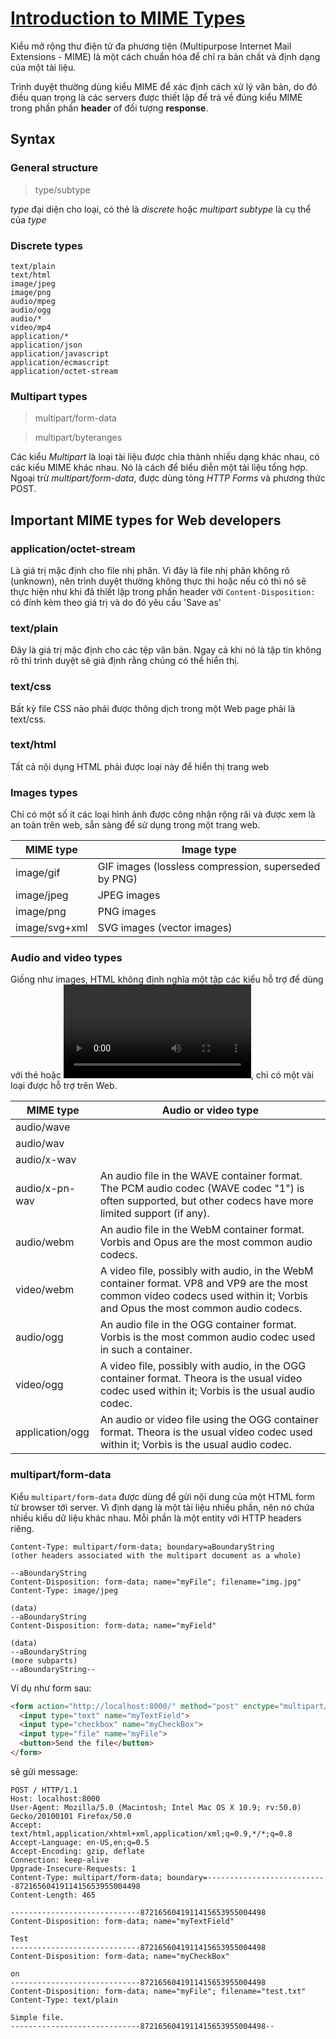 # [Introduction to MIME Types](https://developer.mozilla.org/en-US/docs/Web/HTTP/Basics_of_HTTP/MIME_Types)

Kiểu mở rộng thư điện tử đa phương tiện (Multipurpose Internet Mail Extensions - MIME) là một cách chuẩn hóa để chỉ ra bản chất và định dạng của một tài liệu.

Trình duyệt thường dùng kiểu MIME để xác định cách xử lý văn bản, do đó điều quan trọng là các servers được thiết lập để trả về đúng kiểu MIME trong phần phần **header** of đối tượng **response**.

## Syntax
### General structure

> type/subtype

*type* đại diện cho loại, có thẻ là *discrete* hoặc *multipart*
*subtype* là cụ thể của *type*

### Discrete types

```
text/plain
text/html
image/jpeg
image/png
audio/mpeg
audio/ogg
audio/*
video/mp4
application/*
application/json
application/javascript
application/ecmascript
application/octet-stream
```

### Multipart types

> multipart/form-data

> multipart/byteranges

Các kiểu *Multipart* là loại tài liệu được chia thành nhiều dạng khác nhau, có các kiểu MIME khác nhau. Nó là cách để biểu diễn một tài liệu tổng hợp. Ngoại trừ *multipart/form-data*, được dùng tỏng *HTTP Forms* và phương thức POST. 

## Important MIME types for Web developers

### application/octet-stream

Là giá trị mặc định cho file nhị phân. Vì đây là file nhị phân không rõ (unknown), nên trình duyệt thường không thực thi hoặc nếu có thì nó sẽ thực hiện như khi đã thiết lập trong phần header với `Content-Disposition:` có đính kèm theo giá trị và do đó yêu cầu 'Save as'

### text/plain

Đây là giá trị mặc định cho các tệp văn bản. Ngay cả khi nó là tập tin không rõ thì trình duyệt sẽ giả định rằng chúng có thể hiển thị.

### text/css

Bất kỳ file CSS nào phải được thông dịch trong một Web page phải là text/css.

### text/html

Tất cả nội dụng HTML phải được loại này để hiển thị trang web

### Images types

Chỉ có một số ít các loại hình ảnh được công nhận rộng rãi và được xem là an toàn trên web, sẵn sàng để sử dụng trong một trang web.

| MIME type | Image type |
| --- | --- |
| image/gif | GIF images (lossless compression, superseded by PNG) |
| image/jpeg | JPEG images |
| image/png | PNG images |
| image/svg+xml | SVG images (vector images) |

### Audio and video types

Giống như images, HTML không định nghĩa một tập các kiểu hỗ trợ để dùng với thẻ *<audio>* hoặc *<video>*, chỉ có một vài loại được hỗ trợ trên Web.

| MIME type | Audio or video type |
| --- | --- |
| audio/wave |  |
| audio/wav |  |
| audio/x-wav |  |
| audio/x-pn-wav | An audio file in the WAVE container format. The PCM audio codec (WAVE codec "1") is often supported, but other codecs have more limited support (if any).|
| audio/webm | An audio file in the WebM container format. Vorbis and Opus are the most common audio codecs. |
| video/webm | A video file, possibly with audio, in the WebM container format. VP8 and VP9 are the most common video codecs used within it; Vorbis and Opus the most common audio codecs. |
| audio/ogg | An audio file in the OGG container format. Vorbis is the most common audio codec used in such a container. |
| video/ogg | A video file, possibly with audio, in the OGG container format. Theora is the usual video codec used within it; Vorbis is the usual audio codec. |
| application/ogg | An audio or video file using the OGG container format. Theora is the usual video codec used within it; Vorbis is the usual audio codec. |

### multipart/form-data

Kiểu ```multipart/form-data``` được dùng để gửi nội dung của một HTML form từ browser tới server. Vì định dạng là một tài liệu nhiều phần, nên nó chứa nhiều kiểu dữ liệu khác nhau. Mỗi phần là một entity với HTTP headers riêng.

```
Content-Type: multipart/form-data; boundary=aBoundaryString
(other headers associated with the multipart document as a whole)

--aBoundaryString
Content-Disposition: form-data; name="myFile"; filename="img.jpg"
Content-Type: image/jpeg

(data)
--aBoundaryString
Content-Disposition: form-data; name="myField"

(data)
--aBoundaryString
(more subparts)
--aBoundaryString--
```

Ví dụ như form sau:
```html
<form action="http://localhost:8000/" method="post" enctype="multipart/form-data">
  <input type="text" name="myTextField">
  <input type="checkbox" name="myCheckBox">
  <input type="file" name="myFile">
  <button>Send the file</button>
</form>
```
sẽ gửi message: 
```
POST / HTTP/1.1
Host: localhost:8000
User-Agent: Mozilla/5.0 (Macintosh; Intel Mac OS X 10.9; rv:50.0) Gecko/20100101 Firefox/50.0
Accept: text/html,application/xhtml+xml,application/xml;q=0.9,*/*;q=0.8
Accept-Language: en-US,en;q=0.5
Accept-Encoding: gzip, deflate
Connection: keep-alive
Upgrade-Insecure-Requests: 1
Content-Type: multipart/form-data; boundary=---------------------------8721656041911415653955004498
Content-Length: 465

-----------------------------8721656041911415653955004498
Content-Disposition: form-data; name="myTextField"

Test
-----------------------------8721656041911415653955004498
Content-Disposition: form-data; name="myCheckBox"

on
-----------------------------8721656041911415653955004498
Content-Disposition: form-data; name="myFile"; filename="test.txt"
Content-Type: text/plain

Simple file.
-----------------------------8721656041911415653955004498--
```

